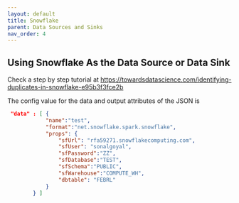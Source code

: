 ```yaml
---
layout: default
title: Snowflake
parent: Data Sources and Sinks
nav_order: 4
---
```

## Using Snowflake As the Data Source or Data Sink

Check a step by step tutorial at https://towardsdatascience.com/identifying-duplicates-in-snowflake-e95b3f3fce2b

The config value for the data and output attributes of the JSON is

```json
 "data" : [ {
			"name":"test", 
			"format":"net.snowflake.spark.snowflake", 
			"props": {
				"sfUrl": "rfa59271.snowflakecomputing.com",
				"sfUser": "sonalgoyal",
				"sfPassword":"ZZ",					
				"sfDatabase":"TEST",				
				"sfSchema":"PUBLIC",					
				"sfWarehouse":"COMPUTE_WH",
				"dbtable": "FEBRL"				
			}
		} ]
``` 